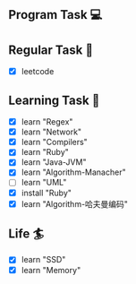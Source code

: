 

## Program Task  💻

## Regular Task  🤡
- [x] leetcode

## Learning Task 🎯
- [x] learn "Regex"
- [x] learn "Network"
- [x] learn "Compilers"
- [x] learn "Ruby"
- [x] learn "Java-JVM"
- [x] learn "Algorithm-Manacher"
- [ ] learn "UML"
- [x] install "Ruby"
- [x] learn "Algorithm-哈夫曼编码"

## Life 🏄
- [x] learn "SSD"
- [x] learn "Memory"